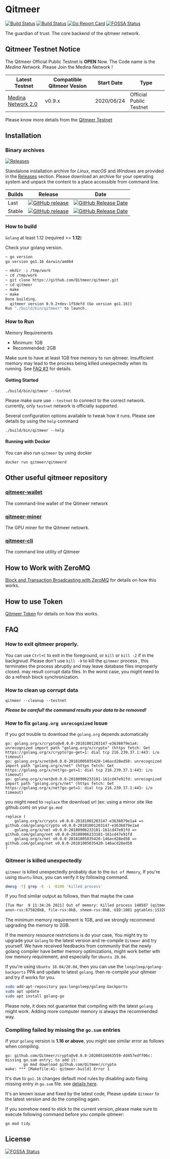 # Qitmeer

[![Build Status](https://github.com/Qitmeer/qitmeer/workflows/CodeQL/badge.svg?branch=0.10-dev)](https://github.com/Qitmeer/qitmeer/actions/workflows/codeql-analysis.yml)
[![Build Status](https://github.com/Qitmeer/qitmeer/workflows/GoTest/badge.svg?branch=0.10-dev)](https://github.com/Qitmeer/qitmeer/actions/workflows/go.yml)
[![Go Report Card](https://goreportcard.com/badge/github.com/Qitmeer/qitmeer)](https://goreportcard.com/report/github.com/Qitmeer/qitmeer)
[![FOSSA Status](https://app.fossa.io/api/projects/git%2Bgithub.com%2FQitmeer%2Fqitmeer.svg?type=shield)](https://app.fossa.io/projects/git%2Bgithub.com%2FQitmeer%2Fqitmeer?ref=badge_shield)

The guardian of trust. The core backend of the qitmeer network.

## Qitmeer Testnet Notice

 The Qitmeer Official Public Testnet is **OPEN** Now. The Code name is the *Medina Network*. Please Join the Medina Network !

| Latest Testnet            | Compatible Qitmeer Vesion | Start Date | Type            |
| ------------------------- |-------------------------- | ---------- | --------------- |
|[Medina Network 2.0](TESTNET.md#v090-20200624-medina20)| v0.9.x    | 2020/06/24 | Official Public Testnet |


Please know more details from the [Qitmeer Testnet](TESTNET.md)

## Installation
### Binary archives
[![Releases](https://img.shields.io/github/downloads/Qitmeer/qitmeer/total.svg)][Releases]

Standalone installation archive for *Linux*, *macOS* and *Windows* are provided in
the [Releases] section.
Please download an archive for your operating system and unpack the content to a place
accessible from command line.

| Builds | Release | Date |
| ------ | ------- | ---- |
| Last   | [![GitHub release](https://img.shields.io/github/release/Qitmeer/qitmeer/all.svg)][Releases] | [![GitHub Release Date](https://img.shields.io/github/release-date-pre/Qitmeer/qitmeer.svg)][Releases] |
| Stable | [![GitHub release](https://img.shields.io/github/release/Qitmeer/qitmeer.svg)][Latest] | [![GitHub Release Date](https://img.shields.io/github/release-date/Qitmeer/qitmeer.svg)][Latest] |

[Releases]: https://github.com/Qitmeer/qitmeer/releases
[Latest]: https://github.com/Qitmeer/qitmeer/releases/latest

### How to build
`Golang` at least 1.12 (required >= **1.12**)

Check your golang version.

```bash
~ go version
go version go1.16 darwin/amd64
```
```bash
~ mkdir -p /tmp/work
~ cd /tmp/work
~ git clone https://github.com/Qitmeer/qitmeer.git
~ cd qitmeer
~ make
~ make
Done building.
  qitmeer version 0.9.2+dev-1f5defd (Go version go1.16))
Run "./build/bin/qitmeer" to launch.
```

### How to Run

Memory Requirements
  * Minimum: 1GB
  * Recommended: 2GB

Make sure to have at least 1GB free memory to run qitmeer. Insufficient memory
may lead to the process being killed unexpectedly when its running.
See [FAQ #3](#Qitmeer-is-killed-unexpectedly) for details.

#### Getting Started
```
./build/bin/qitmeer --testnet
```
Please make sure use `--testnet` to connect to the correct network.
currently, only `testnet` network is officially supported.

Several configuration options available to tweak how it runs. Please see details by
using the `help` command
```
./build/bin/qitmeer --help
```

#### Running with Docker

You can also run `qitmeer` by using docker

```
docker run qitmeer/qitmeerd
```

## Other useful qitmeer repository

### [qitmeer-wallet](https://github.com/Qitmeer/qitmeer-wallet)

The command-line wallet of the Qitmeer network

### [qitmeer-miner](https://github.com/Qitmeer/qitmeer-miner)

The GPU miner for the Qitmeer netowrk.

### [qitmeer-cli](https://github.com/Qitmeer/qitmeer-cli)

The command line utility of Qitmeer

## How to Work with ZeroMQ
[Block and Transaction Broadcasting with ZeroMQ](services/zmq/README.md) for details on how this works.

## How to use Token
[Qitmeer Token](core/blockchain/token/README.md) for details on how this works.

## FAQ

### How to exit qitmeer properly.

You can use `Ctrl+C` to exit in the foreground, or `kill` or `kill -2` if in the backgroud.
Please don't use `kill -9` to kill the `qitmeer` process , this terminates the process abruptly
and may leave database files improperly closed. may result corrupt data files.
In the worst case, you might need to do a refresh block synchronization.

### How to clean up corrupt data
```
qitmeer --cleanup --testnet
```
***Please be careful! the command results your data to be removed!***


### How to fix `golang.org unrecognized` Issue

If you got trouble to download the `golang.org` depends automatically

```
go: golang.org/x/crypto@v0.0.0-20181001203147-e3636079e1a4: unrecognized import path "golang.org/x/crypto" (https fetch: Get https://golang.org/x/crypto?go-get=1: dial tcp 216.239.37.1:443: i/o timeout)
go: golang.org/x/net@v0.0.0-20181005035420-146acd28ed58: unrecognized import path "golang.org/x/net" (https fetch: Get https://golang.org/x/net?go-get=1: dial tcp 216.239.37.1:443: i/o timeout)
go: golang.org/x/net@v0.0.0-20180906233101-161cd47e91fd: unrecognized import path "golang.org/x/net" (https fetch: Get https://golang.org/x/net?go-get=1: dial tcp 216.239.37.1:443: i/o timeout)
```

you might need to `replace` the download url (ex: using a mirror site like github.com) on your `go.mod`

```
replace (
	golang.org/x/crypto v0.0.0-20181001203147-e3636079e1a4 => github.com/golang/crypto v0.0.0-20181001203147-e3636079e1a4
	golang.org/x/net v0.0.0-20180906233101-161cd47e91fd => github.com/golang/net v0.0.0-20180906233101-161cd47e91fd
	golang.org/x/net v0.0.0-20181005035420-146acd28ed58 => github.com/golang/net v0.0.0-20181005035420-146acd28ed58
)
```

### Qitmeer is killed unexpectedly

`qitmeer` is killed unexpectedly probably due to the `Out of Memory`, If you're using `Ubuntu` linux,
you can verify it by following command.
```sh
dmesg -T| grep -E -i -B100 'killed process'
```
If you find similar output as follows, then that maybe the case
```sh
[Tue Mar  9 11:34:26 2021] Out of memory: Killed process 140587 (qitmeer) total-vm:1403144kB,
anon-rss:675828kB, file-rss:0kB, shmem-rss:0kB, UID:1001 pgtables:1532kB oom_score_adj:0
```
The minimum memory requirement is 1GB, and we strongly recommend upgrading the memory to 2GB.

If the memory resource restrictions is do your case, You might try to upgrade your `Golang` to the latest version
and re-compile `Qitmeer` and try yourself. We have received feedbacks from community that the
newly golang compiler have better memory optimizations, might work better wth low memory
requirement, and especially for `Ubuntu 20.04`.

If you're using `Ubuntu 18.04/20.04`, then you can use the `longsleep/golang-backports` PPA
and update to latest `golang`. then re-compile your qitmeer and try if works for you.
```sh
sudo add-apt-repository ppa:longsleep/golang-backports
sudo apt update
sudo apt install golang-go
```
Please note, it does not guarantee that compiling with the latest `golang` might work.
Adding more computer memory is always the recommended way.

### Compliing failed by missing the `go.sum` entries

If your `golang` version is **1.16 or above**, you might see similar error as follows when compiling.

```shell
go: github.com/Qitmeer/crypto@v0.0.0-20200516043559-dd457edff06c: missing go.sum entry; to add it:
        go mod download github.com/Qitmeer/crypto
make: *** [Makefile:41: qitmeer-build] Error 1
```
It's due to `go1.16` changes default mod rules by disabling auto fixing missing entry in `go.sum` file.
see [details here](https://blog.golang.org/go116-module-changes).

It's an known issue and fixed by the latest code, Please update `Qitmeer` to the latest version
and do the compiling again.

If you somehow need to stick to the current version, please make sure to execute following command before you compile qitmeer:
```shell
go mod tidy
```

## License
[![FOSSA Status](https://app.fossa.io/api/projects/git%2Bgithub.com%2FQitmeer%2Fqitmeer.svg?type=large)](https://app.fossa.io/projects/git%2Bgithub.com%2FQitmeer%2Fqitmeer?ref=badge_large)
